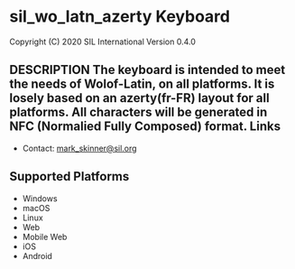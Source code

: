 sil_wo_latn_azerty Keyboard
=====================

Copyright (C) 2020 SIL International
Version 0.4.0

__DESCRIPTION__
The keyboard is intended to meet the needs of Wolof-Latin, on all platforms.
It is losely based on an azerty(fr-FR) layout for all platforms.
All characters will be generated in NFC (Normalied Fully Composed) format.
Links
-----

 * Contact:  mark_skinner@sil.org

Supported Platforms
-------------------
 * Windows
 * macOS
 * Linux
 * Web
 * Mobile Web
 * iOS
 * Android
